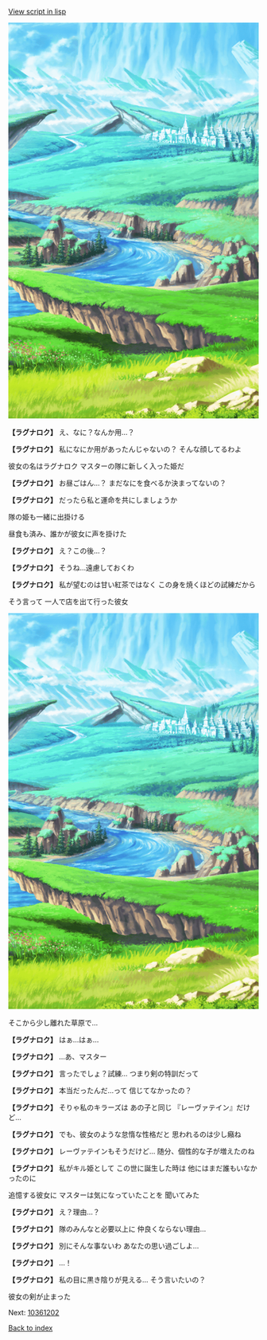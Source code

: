 [View script in lisp](../scripts/10361201.txt)

![plain.png](../images/backgrounds/plain.png)

**【ラグナロク】**
え、なに？なんか用…？

**【ラグナロク】**
私になにか用があったんじゃないの？
そんな顔してるわよ

彼女の名はラグナロク
マスターの隊に新しく入った姫だ

**【ラグナロク】**
お昼ごはん…？
まだなにを食べるか決まってないの？

**【ラグナロク】**
だったら私と運命を共にしましょうか

隊の姫も一緒に出掛ける

昼食も済み、誰かが彼女に声を掛けた

**【ラグナロク】**
え？この後…？

**【ラグナロク】**
そうね…遠慮しておくわ

**【ラグナロク】**
私が望むのは甘い紅茶ではなく
この身を焼くほどの試練だから

そう言って
一人で店を出て行った彼女

![plain.png](../images/backgrounds/plain.png)

そこから少し離れた草原で…

**【ラグナロク】**
はぁ…はぁ…

**【ラグナロク】**
…あ、マスター

**【ラグナロク】**
言ったでしょ？試練…
つまり剣の特訓だって

**【ラグナロク】**
本当だったんだ…って
信じてなかったの？

**【ラグナロク】**
そりゃ私のキラーズは
あの子と同じ
『レーヴァテイン』だけど…

**【ラグナロク】**
でも、彼女のような怠惰な性格だと
思われるのは少し癪ね

**【ラグナロク】**
レーヴァテインもそうだけど…
随分、個性的な子が増えたのね

**【ラグナロク】**
私がキル姫として
この世に誕生した時は
他にはまだ誰もいなかったのに

追憶する彼女に
マスターは気になっていたことを
聞いてみた

**【ラグナロク】**
え？理由…？

**【ラグナロク】**
隊のみんなと必要以上に
仲良くならない理由…

**【ラグナロク】**
別にそんな事ないわ
あなたの思い過ごしよ…

**【ラグナロク】**
…！

**【ラグナロク】**
私の目に黒き陰りが見える…
そう言いたいの？

彼女の剣が止まった

Next: [10361202](10361202.md)

[Back to index](index.md)
